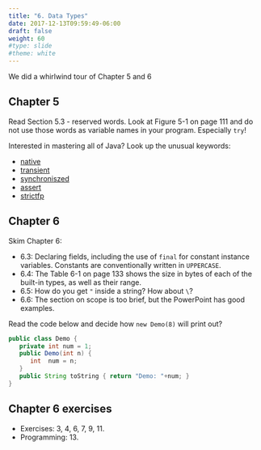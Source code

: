 ```yaml
---
title: "6. Data Types"
date: 2017-12-13T09:59:49-06:00
draft: false
weight: 60
#type: slide
#theme: white
---
```


We did a whirlwind tour of Chapter 5 and 6

## Chapter 5

Read Section 5.3 - reserved words. Look at Figure 5-1 on page 111 and do not use those words as variable names in your program. Especially `try`!

Interested in mastering all of Java? Look up the unusual keywords: 

* [native](https://stackoverflow.com/questions/6101311/what-is-the-native-keyword-in-java-for)
* [transient](https://stackoverflow.com/questions/910374/why-does-java-have-transient-fields)
* [synchroniszed](https://stackoverflow.com/questions/1085709/what-does-synchronized-mean)
* [assert](https://stackoverflow.com/questions/2758224/what-does-the-java-assert-keyword-do-and-when-should-it-be-used)
* [strictfp](https://en.wikipedia.org/wiki/Strictfp)

## Chapter 6

Skim Chapter 6:

* 6.3: Declaring fields, including the use of `final` for constant instance variables. Constants are conventionally written in `UPPERCASE`.
* 6.4: The Table 6-1 on page 133 shows the size in bytes of each of the built-in types, as well as their range. 
* 6.5: How do you get `"` inside a string? How about `\`?
* 6.6: The section on scope is too brief, but the PowerPoint has good examples.

Read the code below and decide how `new Demo(8)` will print out?
```java
public class Demo {
   private int num = 1;
   public Demo(int n) {
      int  num = n;
   }
   public String toString { return "Demo: "+num; }
}
```

## Chapter 6 exercises

* Exercises: 3, 4, 6, 7, 9, 11. 
* Programming: 13.


